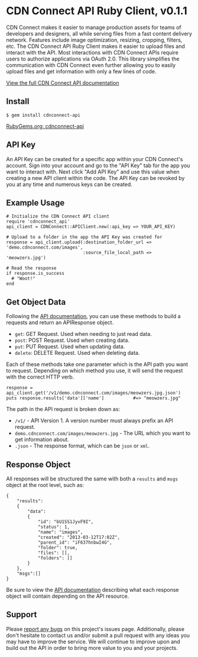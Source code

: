# CDN Connect API Ruby Client, v0.1.1

CDN Connect makes it easier to manage production assets for teams of developers and designers, all while serving files from a fast content delivery network. Features include image optimization, resizing, cropping, filters, etc. The CDN Connect API Ruby Client makes it easier to upload files and interact with the API. Most interactions with CDN Connect APIs require users to authorize applications via OAuth 2.0. This library simplifies the communication with CDN Connect even further allowing you to easily upload files and get information with only a few lines of code.

[View the full CDN Connect API documentation](http://api.cdnconnect.com/)

## Install

    $ gem install cdnconnect-api

[RubyGems.org: cdnconnect-api](https://rubygems.org/gems/cdnconnect-api)


## API Key

An API Key can be created for a specific app within your CDN Connect's account. Sign into your account and go to the "API Key" tab for the app you want to interact with. Next click "Add API Key" and use this value when creating a new API client within the code. The API Key can be revoked
by you at any time and numerous keys can be created.


## Example Usage

    # Initialize the CDN Connect API client
    require 'cdnconnect_api'
    api_client = CDNConnect::APIClient.new(:api_key => YOUR_API_KEY)
    
    # Upload to a folder in the app the API Key was created for
    response = api_client.upload(:destination_folder_url => 'demo.cdnconnect.com/images', 
                                 :source_file_local_path => 'meowzers.jpg')

    # Read the response
    if response.is_success
      # "Woot!"
    end


## Get Object Data

Following the [API documentation](http://api.cdnconnect.com/), you can use these methods to  build a requests and return an APIResponse object.

* `get`: GET Request. Used when needing to just read data.
* `post`: POST Request. Used when creating data.
* `put`: PUT Request. Used when updating data.
* `delete`: DELETE Request. Used when deleting data.

Each of these methods take one parameter which is the API path you want to request. Depending on which method you use, it will send the request with the correct HTTP verb.

    response = api_client.get('/v1/demo.cdnconnect.com/images/meowzers.jpg.json')
    puts response.results['data']['name']           #=> "meowzers.jpg"

The path in the API request is broken down as:

* `/v1/` - API Version 1. A version number must always prefix an API request.
* `demo.cdnconnect.com/images/meowzers.jpg` - The URL which you want to get information about.
* `.json` - The response format, which can be `json` or `xml`.


## Response Object

All responses will be structured the same with both a `results` and `msgs` object at the root level, such as:

    {
        "results":
        {
            "data":
            {
                "id": "bU1SS1JyvF9I", 
                "status": 1,
                "name": "images",
                "created": "2013-03-12T17:02Z",
                "parent_id": "iF637hnbwI4G",
                "folder": true, 
                "files": [],
                "folders": []
            }
        },
        "msgs":[]
    }

Be sure to view the [API documentation](http://api.cdnconnect.com/) describing what each response object will contain depending on the API resource.


## Support

Please [report any bugs](https://github.com/cdnconnect/cdnconnect-api-ruby/issues) on this project's issues page. Additionally, please don't hesitate to contact us and/or submit a pull request with any ideas you may have to improve the service. We will continue to improve upon and build out the API in order to bring more value to you and your projects.

